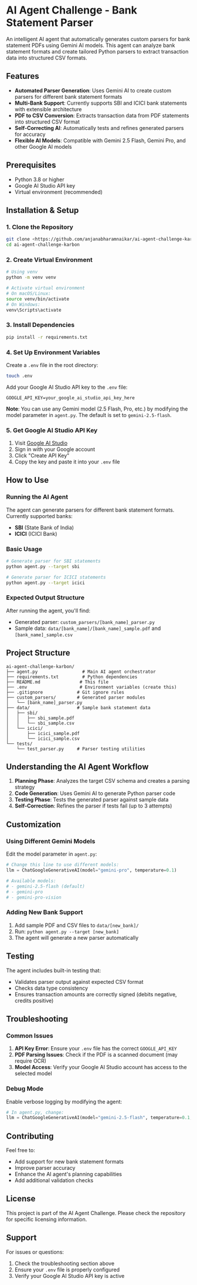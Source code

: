 # AI Agent Challenge - Bank Statement Parser

An intelligent AI agent that automatically generates custom parsers for bank statement PDFs using Gemini AI models. This agent can analyze bank statement formats and create tailored Python parsers to extract transaction data into structured CSV formats.

## Features

- **Automated Parser Generation**: Uses Gemini AI to create custom parsers for different bank statement formats
- **Multi-Bank Support**: Currently supports SBI and ICICI bank statements with extensible architecture
- **PDF to CSV Conversion**: Extracts transaction data from PDF statements into structured CSV format
- **Self-Correcting AI**: Automatically tests and refines generated parsers for accuracy
- **Flexible AI Models**: Compatible with Gemini 2.5 Flash, Gemini Pro, and other Google AI models

## Prerequisites

- Python 3.8 or higher
- Google AI Studio API key
- Virtual environment (recommended)

## Installation & Setup

### 1. Clone the Repository
```bash
git clone <https://github.com/anjanabharamnaikar/ai-agent-challenge-karbon
cd ai-agent-challenge-karbon
```

### 2. Create Virtual Environment
```bash
# Using venv
python -m venv venv

# Activate virtual environment
# On macOS/Linux:
source venv/bin/activate
# On Windows:
venv\Scripts\activate
```

### 3. Install Dependencies
```bash
pip install -r requirements.txt
```

### 4. Set Up Environment Variables

Create a `.env` file in the root directory:

```bash
touch .env
```

Add your Google AI Studio API key to the `.env` file:

```env
GOOGLE_API_KEY=your_google_ai_studio_api_key_here
```

**Note**: You can use any Gemini model (2.5 Flash, Pro, etc.) by modifying the model parameter in `agent.py`. The default is set to `gemini-2.5-flash`.

### 5. Get Google AI Studio API Key

1. Visit [Google AI Studio](https://makersuite.google.com/app/apikey)
2. Sign in with your Google account
3. Click "Create API Key"
4. Copy the key and paste it into your `.env` file

## How to Use

### Running the AI Agent

The agent can generate parsers for different bank statement formats. Currently supported banks:

- **SBI** (State Bank of India)
- **ICICI** (ICICI Bank)

### Basic Usage

```bash
# Generate parser for SBI statements
python agent.py --target sbi

# Generate parser for ICICI statements
python agent.py --target icici
```

### Expected Output Structure

After running the agent, you'll find:
- Generated parser: `custom_parsers/[bank_name]_parser.py`
- Sample data: `data/[bank_name]/[bank_name]_sample.pdf` and `[bank_name]_sample.csv`

## Project Structure

```
ai-agent-challenge-karbon/
├── agent.py                 # Main AI agent orchestrator
├── requirements.txt         # Python dependencies
├── README.md               # This file
├── .env                    # Environment variables (create this)
├── .gitignore             # Git ignore rules
├── custom_parsers/        # Generated parser modules
│   └── [bank_name]_parser.py
├── data/                  # Sample bank statement data
│   ├── sbi/
│   │   ├── sbi_sample.pdf
│   │   └── sbi_sample.csv
│   └── icici/
│       ├── icici_sample.pdf
│       └── icici_sample.csv
└── tests/
    └── test_parser.py     # Parser testing utilities
```

## Understanding the AI Agent Workflow

1. **Planning Phase**: Analyzes the target CSV schema and creates a parsing strategy
2. **Code Generation**: Uses Gemini AI to generate Python parser code
3. **Testing Phase**: Tests the generated parser against sample data
4. **Self-Correction**: Refines the parser if tests fail (up to 3 attempts)

## Customization

### Using Different Gemini Models

Edit the model parameter in `agent.py`:

```python
# Change this line to use different models:
llm = ChatGoogleGenerativeAI(model="gemini-pro", temperature=0.1)

# Available models:
# - gemini-2.5-flash (default)
# - gemini-pro
# - gemini-pro-vision
```

### Adding New Bank Support

1. Add sample PDF and CSV files to `data/[new_bank]/`
2. Run: `python agent.py --target [new_bank]`
3. The agent will generate a new parser automatically

## Testing

The agent includes built-in testing that:
- Validates parser output against expected CSV format
- Checks data type consistency
- Ensures transaction amounts are correctly signed (debits negative, credits positive)

## Troubleshooting

### Common Issues

1. **API Key Error**: Ensure your `.env` file has the correct `GOOGLE_API_KEY`
2. **PDF Parsing Issues**: Check if the PDF is a scanned document (may require OCR)
3. **Model Access**: Verify your Google AI Studio account has access to the selected model

### Debug Mode

Enable verbose logging by modifying the agent:
```python
# In agent.py, change:
llm = ChatGoogleGenerativeAI(model="gemini-2.5-flash", temperature=0.1, verbose=True)
```

## Contributing

Feel free to:
- Add support for new bank statement formats
- Improve parser accuracy
- Enhance the AI agent's planning capabilities
- Add additional validation checks

## License

This project is part of the AI Agent Challenge. Please check the repository for specific licensing information.

## Support

For issues or questions:
1. Check the troubleshooting section above
2. Ensure your `.env` file is properly configured
3. Verify your Google AI Studio API key is active

